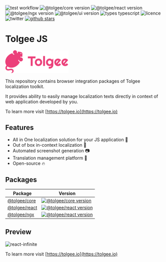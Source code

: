 ![test workflow](https://github.com/tolgee/tolgee-js/actions/workflows/test.yml/badge.svg)
![@tolgee/core version](https://img.shields.io/npm/v/@tolgee/core?label=%40tolgee%2Fcore)
![@tolgee/react version](https://img.shields.io/npm/v/@tolgee/react?label=%40tolgee%2Freact)
![@tolgee/ngx version](https://img.shields.io/npm/v/@tolgee/ngx?label=%40tolgee%2Fngx)
![@tolgee/ui version](https://img.shields.io/npm/v/@tolgee/ui?label=%40tolgee%2Fui)
![types typescript](https://img.shields.io/badge/Types-Typescript-blue)
![licence](https://img.shields.io/github/license/tolgee/tolgee-js)
![twitter](https://img.shields.io/twitter/follow/Tolgee_i18n?style=social)
[![github stars](https://img.shields.io/github/stars/tolgee/tolgee-js?style=social)](https://github.com/tolgee/tolgee-js)

# Tolgee JS

[<img src="https://raw.githubusercontent.com/tolgee/documentation/main/tolgee_logo_text.svg" alt="Tolgee" width="200" />](https://tolgee.io)

This repository contains browser integration packages of Tolgee localization toolkit.

It provides ability to easily manage localization texts directly in context of web application developed by you.

To learn more visit [https://tolgee.io](https://tolgee.io)

## Features
- All in One localization solution for your JS application 🙌
- Out of box in-context localization 🎉
- Automated screenshot generation 📷
- Translation management platform 🎈
- Open-source 🔥

## Packages

| Package                                                                                               | Version                                                                                                                         |
| -----------                                                                                           | -----------                                                                                                                     |
| [@tolgee/core](https://github.com/tolgee/tolgee-js/tree/main/packages/core)                           | [![@tolgee/core version](https://img.shields.io/npm/v/@tolgee/core?label=npm)](https://www.npmjs.com/package/@tolgee/core)      |
| [@tolgee/react](https://github.com/tolgee/tolgee-js/tree/main/packages/react)                         | [![@tolgee/react version](https://img.shields.io/npm/v/@tolgee/react?label=npm)](https://www.npmjs.com/package/@tolgee/react)   |
| [@tolgee/ngx](https://github.com/tolgee/tolgee-js/tree/main/packages/ngx/projects/ngx-tolgee)         | [![@tolgee/react version](https://img.shields.io/npm/v/@tolgee/ngx?label=npm)](https://www.npmjs.com/package/@tolgee/ngx)     

## Preview
![react-infinite](https://user-images.githubusercontent.com/18496315/137308502-844f5ccf-1895-414d-bf40-6707cb691853.gif)

To learn more visit [https://tolgee.io](https://tolgee.io)
